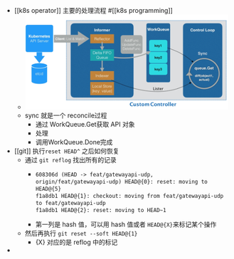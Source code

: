 - [[k8s operator]] 主要的处理流程 #[[k8s programming]]
	- ![](https://raw.githubusercontent.com/stillfox-lee/image/main/picgo/20221011120212.png)
	- sync 就是一个 reconcile过程
		- 通过 WorkQueue.Get获取 API 对象
		- 处理
		- 调用WorkQueue.Done完成
- [[git]] 执行`reset HEAD^` 之后如何恢复
	- 通过 `git reflog` 找出所有的记录
		- ```
		  608306d (HEAD -> feat/gatewayapi-udp, origin/feat/gatewayapi-udp) HEAD@{0}: reset: moving to HEAD@{5}
		  f1a8db1 HEAD@{1}: checkout: moving from feat/gatewayapi-udp to feat/gatewayapi-udp
		  f1a8db1 HEAD@{2}: reset: moving to HEAD~1
		  ```
		- 第一列是 hash 值，可以用 hash 值或者 `HEAD@{X}`来标记某个操作
	- 然后再执行 `git reset --soft HEAD@{1}`
		- {X} 对应的是 reflog 中的标记
-